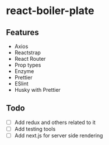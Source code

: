 # react-boiler-plate

## Features
* Axios
* Reactstrap
* React Router
* Prop types
* Enzyme
* Prettier
* ESlint
* Husky with Prettier

## Todo
- [ ] Add redux and others related to it  
- [ ] Add testing tools  
- [ ] Add next.js for server side rendering
